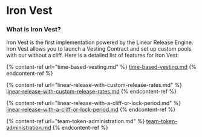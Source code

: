 # Iron Vest

### What is Iron Vest?

Iron Vest is the first implementation powered by the Linear Release Engine. Iron Vest allows you to launch a Vesting Contract and set up custom pools with our without a cliff. Here is a detailed list of features for Iron Vest:

{% content-ref url="time-based-vesting.md" %}
[time-based-vesting.md](time-based-vesting.md)
{% endcontent-ref %}

{% content-ref url="linear-release-with-custom-release-rates.md" %}
[linear-release-with-custom-release-rates.md](linear-release-with-custom-release-rates.md)
{% endcontent-ref %}

{% content-ref url="linear-release-with-a-cliff-or-lock-period.md" %}
[linear-release-with-a-cliff-or-lock-period.md](linear-release-with-a-cliff-or-lock-period.md)
{% endcontent-ref %}

{% content-ref url="team-token-administration.md" %}
[team-token-administration.md](team-token-administration.md)
{% endcontent-ref %}

